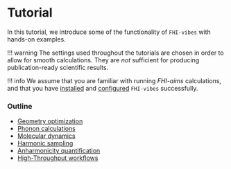 Tutorial
===

In this tutorial, we introduce some of the functionality of `FHI-vibes` with hands-on examples.

!!! warning
	The settings used throughout the tutorials are chosen in order to allow for smooth calculations. They are _not_ sufficient for producing publication-ready scientific results.

!!! info
	We assume that you are familiar with running *FHI-aims* calculations, and that you have [installed](../README.md#installation) and [configured](../README.md#configuration) `FHI-vibes` successfully.

### Outline

- [Geometry optimization](1_geometry_optimization.md)
- [Phonon calculations](2_phonopy_intro.md)
- [Molecular dynamics](3_md_intro.md)
- [Harmonic sampling](4_statistical_sampling.md)
- [Anharmonicity quantification](5_anharmonicity_quantification.md)
- [High-Throughput workflows](../High_Throughput/Tutorial/0_phonopy.md)